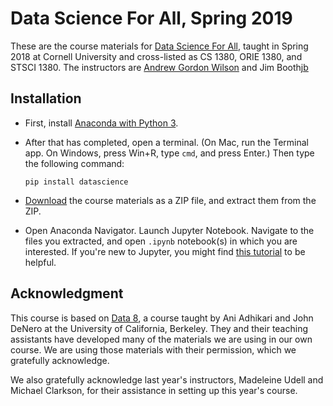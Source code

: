 # Data Science For All, Spring 2019

These are the course materials for [Data Science For All][dsfa-web],
taught in Spring 2018 at Cornell University and cross-listed as 
CS 1380, ORIE 1380, and STSCI 1380.  The instructors are
[Andrew Gordon Wilson][agw] and Jim Booth[jb]

## Installation

- First, install [Anaconda with Python 3](https://www.anaconda.com/download/).

- After that has completed, open a terminal.  (On Mac, run the Terminal app. 
  On Windows, press Win+R, type `cmd`, and press Enter.)  Then
  type the following command:
  ```
  pip install datascience
  ```
  
- [Download][zip] the course materials as a ZIP file, and extract them from the ZIP.

- Open Anaconda Navigator.  Launch Jupyter Notebook.  Navigate to the files you
  extracted, and open `.ipynb` notebook(s) in which you are interested.
  If you're new to Jupyter, you might find [this tutorial][tutorial] to be helpful.
  
## Acknowledgment

This course is based on [Data 8](http://data8.org), a course taught by
Ani Adhikari and John DeNero at the University of California, Berkeley. 
They and their teaching assistants have developed many of the materials
we are using in our own course.  We are using those materials with their
permission, which we gratefully acknowledge.

We also gratefully acknowledge last year's instructors, Madeleine Udell
and Michael Clarkson, for their assistance in setting up this year's 
course.

[dsfa-web]: update
[agw]: https://people.orie.cornell.edu/andrew/
[jb]: http://faculty.bscb.cornell.edu/~booth/
[tutorial]: https://jupyter-notebook-beginner-guide.readthedocs.io/en/latest/
[zip]: update
